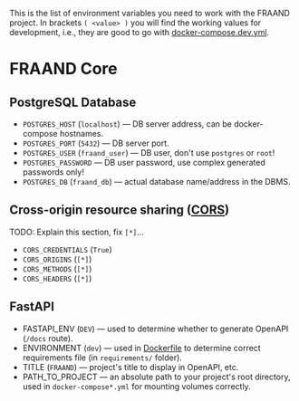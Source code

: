This is the list of environment variables you need to work with the FRAAND project.
In brackets `( <value> )` you will find the working values for development,
i.e., they are good to go with [docker-compose.dev.yml](../docker-compose.dev.yml).


# FRAAND Core

## PostgreSQL Database
- `POSTGRES_HOST` (`localhost`) — DB server address, can be docker-compose hostnames.
- `POSTGRES_PORT` (`5432`) — DB server port.
- `POSTGRES_USER` (`fraand_user`) — DB user, don't use `postgres` or `root`!
- `POSTGRES_PASSWORD` — DB user password, use complex generated passwords only!
- `POSTGRES_DB` (`fraand_db`) — actual database name/address in the DBMS.

## Cross-origin resource sharing ([CORS](https://developer.mozilla.org/en-US/docs/Web/HTTP/CORS))
TODO: Explain this section, fix `[*]`...
- `CORS_CREDENTIALS` (`True`)
- `CORS_ORIGINS` (`[*]`)
- `CORS_METHODS` (`[*]`)
- `CORS_HEADERS` (`[*]`)

## FastAPI

- FASTAPI_ENV (`DEV`) — used to determine whether to generate OpenAPI (`/docs` route).
- ENVIRONMENT (`dev`) — used in [Dockerfile](../Dockerfile) to determine correct requirements file (in `requirements/` folder).
- TITLE (`FRAAND`) — project's title to display in OpenAPI, etc.
- PATH_TO_PROJECT — an absolute path to your project's root directory, used in `docker-compose*.yml` for mounting volumes correctly.
